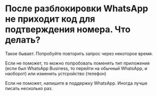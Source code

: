 # После разблокировки WhatsApp не приходит код для подтверждения номера. Что делать?

Такое бывает. Попробуйте повторить запрос через некоторое время.&#x20;

Если не поможет, то можно попробовать поменять тип приложения (если был WhatsApp Business, то перейти на обычный WhatsApp, и наоборот) или изменить устсройство (телефон)

Если не поможет, напишите в поддержку WhatsApp. Иногда лучше писать несколько раз.
